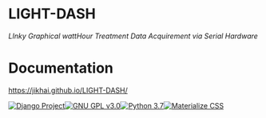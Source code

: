 # LIGHT-DASH

*LInky Graphical wattHour Treatment Data Acquirement via Serial Hardware*

# Documentation
https://jikhai.github.io/LIGHT-DASH/

[![Django Project](https://upload.wikimedia.org/wikipedia/commons/thumb/7/75/Django_logo.svg/260px-Django_logo.svg.png)](https://www.djangoproject.com)[![GNU GPL v3.0](http://www.gnu.org/graphics/gplv3-127x51.png)](http://www.gnu.org/licenses/gpl.html)[![Python 3.7](https://upload.wikimedia.org/wikipedia/commons/thumb/f/f8/Python_logo_and_wordmark.svg/200px-Python_logo_and_wordmark.svg.png)](https://www.python.org)[![Materialize CSS](https://materializecss.com/res/materialize.svg)](materializecss.com)
